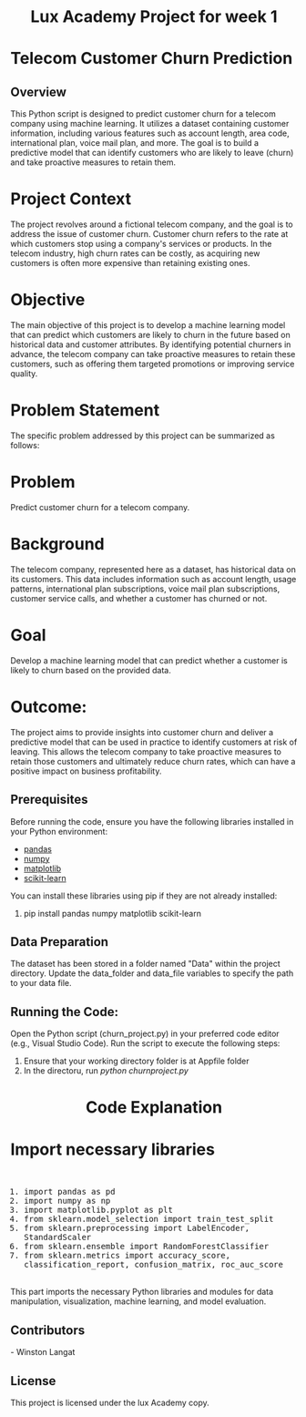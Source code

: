 <h1 align="center"> Lux Academy Project for week 1</a></h1>

<h1> Telecom Customer Churn Prediction</h1>
<h2>Overview</h2>
This Python script is designed to predict customer churn for a telecom company using machine learning. It utilizes a dataset containing customer information, including various features such as account length, area code, international plan, voice mail plan, and more. The goal is to build a predictive model that can identify customers who are likely to leave (churn) and take proactive measures to retain them.
<h1>Project Context</h1>
The project revolves around a fictional telecom company, and the goal is to address the issue of customer churn. Customer churn refers to the rate at which customers stop using a company's services or products. In the telecom industry, high churn rates can be costly, as acquiring new customers is often more expensive than retaining existing ones.

<h1>Objective</h1>
The main objective of this project is to develop a machine learning model that can predict which customers are likely to churn in the future based on historical data and customer attributes. By identifying potential churners in advance, the telecom company can take proactive measures to retain these customers, such as offering them targeted promotions or improving service quality.

<h1>Problem Statement</h1> 
The specific problem addressed by this project can be summarized as follows:

<h1>Problem</h1>
Predict customer churn for a telecom company.

<h1>Background</h1>
The telecom company, represented here as a dataset, has historical data on its customers. This data includes information such as account length, usage patterns, international plan subscriptions, voice mail plan subscriptions, customer service calls, and whether a customer has churned or not.

<h1>Goal</h1>
Develop a machine learning model that can predict whether a customer is likely to churn based on the provided data.

<h1>Outcome:</h1>
The project aims to provide insights into customer churn and deliver a predictive model that can be used in practice to identify customers at risk of leaving. This allows the telecom company to take proactive measures to retain those customers and ultimately reduce churn rates, which can have a positive impact on business profitability.

## Prerequisites

Before running the code, ensure you have the following libraries installed in your Python environment:

- [pandas](https://pandas.pydata.org/)
- [numpy](https://numpy.org/)
- [matplotlib](https://matplotlib.org/)
- [scikit-learn](https://scikit-learn.org/stable/)

You can install these libraries using pip if they are not already installed:
<ol><li>pip install pandas numpy matplotlib scikit-learn</li></ol>
<h2>Data Preparation</h2>
The dataset has been stored in a folder named "Data" within the project directory.
Update the data_folder and data_file variables to specify the path to your data file.

<h2>Running the Code:</h2>

Open the Python script (churn_project.py) in your preferred code editor (e.g., Visual Studio Code).
Run the script to execute the following steps:
1. Ensure that your working directory folder is at Appfile folder
2. In the directoru, run _python churnproject.py_

<h1 align="center"> Code Explanation</a></h1>
<h1>Import necessary libraries</h1>
<br>
<kbd>
<ol>
<li>import pandas as pd</li>
<li>import numpy as np</li>
<li>import matplotlib.pyplot as plt</li>
<li>from sklearn.model_selection import train_test_split</li>
<li>from sklearn.preprocessing import LabelEncoder, StandardScaler</li>
<li>from sklearn.ensemble import RandomForestClassifier</li>
<li>from sklearn.metrics import accuracy_score, classification_report, confusion_matrix, roc_auc_score</li>
</ol>
</kbd>
</br>
This part imports the necessary Python libraries and modules for data manipulation, visualization, machine learning, and model evaluation.

<h2>Contributors</h2>
- Winston Langat
<h2>License</h2>
This project is licensed under the lux Academy copy.